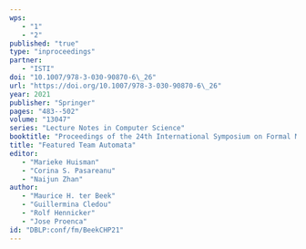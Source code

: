 ```yaml
---
wps: 
   - "1"
   - "2"
published: "true"
type: "inproceedings"
partner: 
   - "ISTI"
doi: "10.1007/978-3-030-90870-6\_26"
url: "https://doi.org/10.1007/978-3-030-90870-6\_26"
year: 2021
publisher: "Springer"
pages: "483--502"
volume: "13047"
series: "Lecture Notes in Computer Science"
booktitle: "Proceedings of the 24th International Symposium on Formal Methods (FM'21)"
title: "Featured Team Automata"
editor: 
   - "Marieke Huisman"
   - "Corina S. Pasareanu"
   - "Naijun Zhan"
author: 
   - "Maurice H. ter Beek"
   - "Guillermina Cledou"
   - "Rolf Hennicker"
   - "Jose Proenca"
id: "DBLP:conf/fm/BeekCHP21"
---
```

